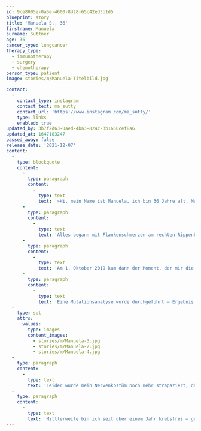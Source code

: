 ```yaml
---
id: 9ce8005e-0a5e-4600-8d28-65c42ed3b1d5
blueprint: story
title: 'Manuela S., 36'
firstname: Manuela
surname: Suttner
age: 36
cancer_type: lungcancer
therapy_type:
  - immunotherapy
  - surgery
  - chemotherapy
person_type: patient
image: stories/m/Manuela-Titelbild.jpg

contact:
  -
    contact_type: instagram
    contact_text: ma_sutty
    contact_url: 'https://www.instagram.com/ma_sutty/'
    type: links
    enabled: true
updated_by: 3b7f2d63-0aed-4ba3-824c-3b1650cef8a6
updated_at: 1647183247
passed_away: false
release_date: '2021-12-07'
content:
  -
    type: blockquote
    content:
      -
        type: paragraph
        content:
          -
            type: text
            text: '»Hi, mein Name ist Manuela, ich bin 36 Jahre alt, Mutter von zwei tollen Mädels und meine Diagnose ›metastasierter Lungenkrebs‹ erhielt ich im Oktober 2019.'
      -
        type: paragraph
        content:
          -
            type: text
            text: 'Alles begann mit Flankenschmerzen am rechten Rippenbogen. Ich dachte mir, dass ich einen ›Zug‹ erwischt hätte, da ich meine große Tochter damals mit dem Fahrrad zur Kita brachte und dabei noch meine jüngste – damals 6 Monate alte – Tochter trug. Eine logische Erklärung. ›Nach unserem Urlaub wird das schon alles wieder in Ordnung sein‹, dachte ich mir. Leider wurde ich enttäuscht, die Schmerzen wurden immer schlimmer. Ich konnte nachts nicht mehr auf dem Rücken oder auf der rechten Seite liegen! Der erste Gang nach unserem Urlaub ging zu meiner Hausärztin, die glücklicherweise direkt super reagiert und mich sofort an den Lungenfacharzt überwiesen hat – und damit nahm das Schicksal seinen Lauf.'
      -
        type: paragraph
        content:
          -
            type: text
            text: 'Am 1. Oktober 2019 kam dann der Moment, der mir die Luft genommen hat: ›Sie haben ein Lungenkarzinom mit einer Metastase am Rippenfell‹, Stadium IV – Palliativ. Wie kann das sein – ich habe nicht einmal geraucht!'
      -
        type: paragraph
        content:
          -
            type: text
            text: 'Eine Mutationsanalyse wurde durchgeführt – Ergebnis EGFR-Mutation. Es kam eine zielgerichtete Therapie infrage. Eine Tablette pro Tag und alle drei Wochen eine Antikörperinfusion. Damit konnte ich leben – Hauptsache ›ich lebe‹ für meine Kinder und meine Familie. Ich habe die ersten Wochen so sehr geweint, als ich meine kleine Tochter im Arm hielt oder mit meiner Großen kuschelte! Die Gedanken, dass ich sie nicht aufwachsen sehen könnte, waren für mich die Hölle. Mein Mann hat mich immer aufgebaut und mir gesagt: ›Das war noch nicht alles!‹ Er hat Recht behalten! Schon nach dem ersten Kontroll-CT hieß es, die Therapie würde super anschlagen, die Metastase am Rippenfell seien nicht mehr sichtbar! Die Ärzte waren sich einig: Wir können operieren, wenn ich es wünsche! Denn nach ärztlichen Richtlinien war das eigentlich nicht mehr vorgesehen. Wieder blieb mir der Atem stehen, allerdings diesmal voller Freude und Glück – dieses Gefühl der Dankbarkeit. Es waren noch einige Krankenhausbesuche nötig und etliche Untersuchungen, aber diesmal mit dem Ziel, das Mistding aus meinem Körper zu bekommen. Schon allein dieser Gedanke hat mich noch mehr gestärkt und motiviert!'
  -
    type: set
    attrs:
      values:
        type: images
        content_images:
          - stories/m/Manuela-3.jpg
          - stories/m/Manuela-2.jpg
          - stories/m/Manuela-4.jpg
  -
    type: paragraph
    content:
      -
        type: text
        text: 'Leider wurde mein Nervenkostüm noch mehr strapaziert, da Corona auf dem Vormarsch war – mein erster OP-Termin musste aufgrund der damaligen Situation dann sogar verschoben werden. Im April 2020 war es dann aber soweit: Mir wurde der rechte obere Lungenlappen entfernt, das komplette Rippenfell wegen der Metastasen abgezogen und ein Teil vom Zwerchfell wurde vorsichtshalber auch entfernt. On top gab es eine Chemospülung in den Bauchraum. Die Zeit nach der Operation war schwieriger als gedacht: Ich habe sehr lange gebraucht bis ich wieder auf die Füße gekommen bin. Ohne fremde Hilfe ging am Anfang gar nichts! Nichtsdestotrotz wusste ich immer, wofür ich das Ganze mache: Für meine Kinder! Den Gedanken, dass die beiden mal ohne Mutter da stehen würden, wollte ich nicht akzeptieren – SO NICHT, nicht mit mir! Das sagte ich mir immer wieder!'
  -
    type: paragraph
    content:
      -
        type: text
        text: 'Mittlerweile bin ich seit über einem Jahr krebsfrei – geheilt darf ich mich nicht nennen, da ich weiterhin meine Tabletten nehme, aber für mich fühlt es sich so an. Das das ist das, was für mich zählt.«'
---
```

